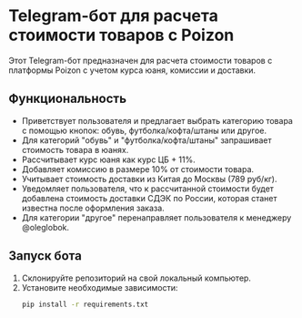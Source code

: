 # Telegram-бот для расчета стоимости товаров с Poizon

Этот Telegram-бот предназначен для расчета стоимости товаров с платформы Poizon с учетом курса юаня, комиссии и доставки.

## Функциональность

- Приветствует пользователя и предлагает выбрать категорию товара с помощью кнопок: обувь, футболка/кофта/штаны или другое.
- Для категорий "обувь" и "футболка/кофта/штаны" запрашивает стоимость товара в юанях.
- Рассчитывает курс юаня как курс ЦБ + 11%.
- Добавляет комиссию в размере 10% от стоимости товара.
- Учитывает стоимость доставки из Китая до Москвы (789 руб/кг).
- Уведомляет пользователя, что к рассчитанной стоимости будет добавлена стоимость доставки СДЭК по России, которая станет известна после оформления заказа.
- Для категории "другое" перенаправляет пользователя к менеджеру @oleglobok.

## Запуск бота

1. Склонируйте репозиторий на свой локальный компьютер.
2. Установите необходимые зависимости:
   ```bash
   pip install -r requirements.txt
